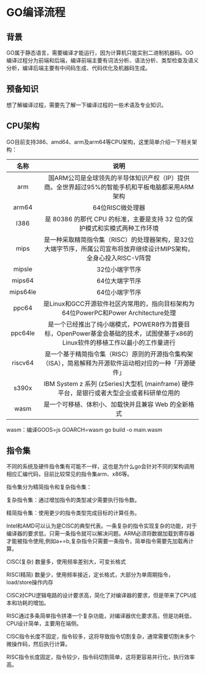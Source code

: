 # GO编译流程


## 背景
GO属于静态语言，需要编译才能运行，因为计算机只能实别二进制机器码。GO编译过程分为前端和后端，编译前端主要有词法分析、语法分析、类型检查及语义分析，编译后端主要有中间码生成、代码优化及机器码生成。

## 预备知识
想了解编译过程，需要先了解一下编译过程的一些术语及专业知识。

## CPU架构

GO目前支持386、amd64、arm及arm64等CPU架构，这里简单介绍一下相关架构：

名称| 说明|
:---: | :----: |
arm|国ARM公司是全球领先的半导体知识产权（IP）提供商。全世界超过95%的智能手机和平板电脑都采用ARM架构
arm64 | 64位RISC微处理器
I386 | 是 80386 的那代 CPU 的标准，主要是支持 32 位的保护模式和实模式两种工作环境
mips | 是一种采取精简指令集（RISC）的处理器架构，是32位大端字节序，所属公司宣布将放弃继续设计MIPS架构，全身心投入RISC-V阵营
mipsle | 32位小端字节序
mips64 | 64位大端字节序
mips64le | 64位小端字节序
ppc64 | 是Linux和GCC开源软件社区内常用的，指向目标架构为64位PowerPC和Power Architecture处理
ppc64le | 是一个已经推出了纯小端模式，POWER8作为首要目标，OpenPower基金会基础的技术，试图使基于x86的Linux软件的移植工作以最小的工作量进行
riscv64 | 是一个基于精简指令集（RISC）原则的开源指令集构架（ISA），简易解释为开源软件运动相对应的一种「开源硬件」
s390x | IBM System z 系列 (zSeries)大型机 (mainframe) 硬件平台，是银行或者大型企业或者科研单位用的
wasm | 是一个可移植、体积小、加载快并且兼容 Web 的全新格式

wasm：编译GOOS=js GOARCH=wasm go build -o main.wasm


## 指令集

不同的系统及硬件指令集有可能不一样，这也是为什么go会针对不同的架构调用相应汇编代码，目前比较常见的指令集arm、x86等。

指令集分为精简指令和复杂指令集：

复杂指令集：通过增加指令的类型减少需要执行指令数。

精简指令集：使用更少的指令类型完成目标的计算任务。

Intel和AMD可以认为是CISC的典型代表。一条复杂的指令实现复杂的功能，对于编译器的要求低，只需一条指令就可以解决问题。ARM必须将数据加载到寄存器才能被指令使用,例如a+=b,复杂指令只需要一条指令，简单指令需要先加载再计算。


CISC(复杂)	数量多，使用频率差别大，可变长格式

RISC(精简)	数量少，使用频率接近，定长格式，大部分为单周期指令，load/store操作内存


CISC对CPU逻辑电路的设计要求高，简化了对编译器的要求，但是带来了CPU成本和功耗的增加。

RISC通过多条简单指令拼凑一个复杂功能，对编译器优化要求高，但是功耗低，CPU设计简单，主要用在端侧。

CISC指令长度不固定，指令较多，这将导致指令切割复杂，通常需要切割未多个微操作码，然后执行计算。

RISC指令长度固定，指令较少，指令码切割简单，这将更容易并行化，执行效率高。




